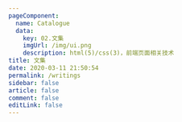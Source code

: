 ```yaml
---
pageComponent: 
  name: Catalogue
  data: 
    key: 02.文集
    imgUrl: /img/ui.png
    description: html(5)/css(3)，前端页面相关技术
title: 文集
date: 2020-03-11 21:50:54
permalink: /writings
sidebar: false
article: false
comment: false
editLink: false
---
```

